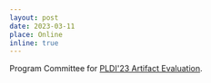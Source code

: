 ```yaml
---
layout: post
date: 2023-03-11
place: Online
inline: true
---
```


Program Committee for [PLDI'23 Artifact Evaluation](https://pldi23.sigplan.org/track/pldi-2023-pldi-research-artifacts).